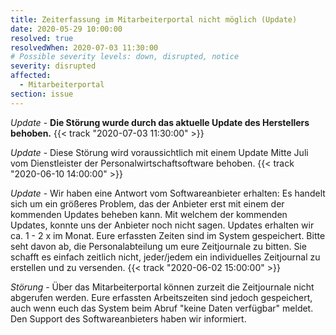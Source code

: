 ```yaml
---
title: Zeiterfassung im Mitarbeiterportal nicht möglich (Update)
date: 2020-05-29 10:00:00
resolved: true
resolvedWhen: 2020-07-03 11:30:00
# Possible severity levels: down, disrupted, notice
severity: disrupted
affected:
  - Mitarbeiterportal
section: issue
---
```


*Update* - **Die Störung wurde durch das aktuelle Update des Herstellers behoben.** {{< track "2020-07-03 11:30:00" >}}

*Update* - Diese Störung wird voraussichtlich mit einem Update Mitte Juli vom Dienstleister der Personalwirtschaftsoftware behoben. {{< track "2020-06-10 14:00:00" >}}

*Update* - Wir haben eine Antwort vom Softwareanbieter erhalten: Es handelt sich um ein größeres Problem, das der Anbieter erst mit einem der kommenden Updates beheben kann. Mit welchem der kommenden Updates, konnte uns der Anbieter noch nicht sagen. Updates erhalten wir ca. 1 - 2 x im Monat. Eure erfassten Zeiten sind im System gespeichert. Bitte seht davon ab, die Personalabteilung um eure Zeitjournale zu bitten. Sie schafft es einfach zeitlich nicht, jeder/jedem ein individuelles Zeitjournal zu erstellen und zu versenden. {{< track "2020-06-02 15:00:00" >}}

*Störung* - Über das Mitarbeiterportal können zurzeit die Zeitjournale nicht abgerufen werden. Eure erfassten Arbeitszeiten sind jedoch gespeichert, auch wenn euch das System beim Abruf "keine Daten verfügbar" meldet. Den Support des Softwareanbieters haben wir informiert.
